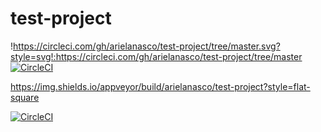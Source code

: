 # test-project
!https://circleci.com/gh/arielanasco/test-project/tree/master.svg?style=svg!:https://circleci.com/gh/arielanasco/test-project/tree/master
[![CircleCI](https://circleci.com/gh/arielanasco/test-project/tree/master.svg?style=svg)](https://circleci.com/gh/arielanasco/test-project/tree/master)

https://img.shields.io/appveyor/build/arielanasco/test-project?style=flat-square

[![CircleCI](https://circleci.com/gh/arielanasco/test-project/tree/add-test.svg?style=svg)](https://circleci.com/gh/arielanasco/test-project/tree/add-test)
